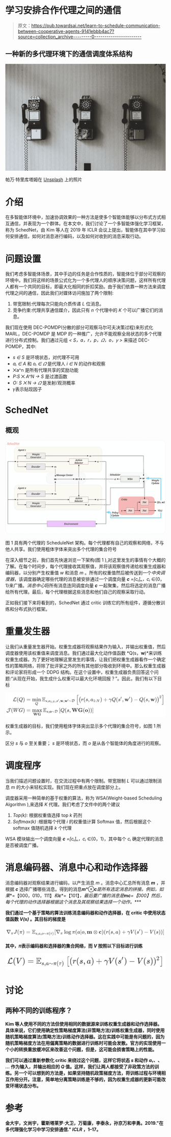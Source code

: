 # 学习安排合作代理之间的通信

> 原文：<https://pub.towardsai.net/learn-to-schedule-communication-between-cooperative-agents-9141ebbb4ac7?source=collection_archive---------0----------------------->

## 一种新的多代理环境下的通信调度体系结构

![](img/f391af963c6daa6ce90f474caea86b81.png)

帕万·特里库塔姆在 [Unsplash](https://unsplash.com/s/photos/communication?utm_source=unsplash&utm_medium=referral&utm_content=creditCopyText) 上的照片

# 介绍

在多智能体环境中，加速协调效果的一种方法是使多个智能体能够以分布式方式相互通信，并表现为一个群体。在本文中，我们讨论了一个多智能体强化学习框架，称为 SchedNet，由 Kim 等人在 2019 年 ICLR 会议上提出，智能体在其中学习如何安排通信，如何对消息进行编码，以及如何对收到的消息采取行动。

# 问题设置

我们考虑多智能体场景，其中手边的任务是合作性质的，智能体位于部分可观察的环境中。我们将这样的场景公式化为一个多代理人的顺序决策问题，这样所有代理人都有一个共同的目标，即最大化相同的折扣奖励。由于我们依靠一种方法来调度代理之间的通信，因此我们对媒体访问施加了两个限制:

1.  带宽限制:代理每次只能向介质传递 *L* 位消息。
2.  竞争约束:代理共享通信媒介，因此只有 *n* 个代理中的 *K* 个可以广播它们的消息。

我们现在使用 DEC-POMDP(分散的部分可观察马尔可夫决策过程)来形式化 MARL，DEC-POMDP 是 MDP 的一种推广，允许不能观察全局状态的多个代理进行分布式控制。我们通过元组 *< S，a，r，p，𝛺，o，𝛾 >* 来描述 DEC-POMDP，其中:

*   *s ∈ S* 是环境状态，对代理不可用
*   *aᵢ ∈ A* 和 *oᵢ ∈ 𝛺* 是代理人 *i ∈ N* 的动作和观察
*   ⨉a^n 是所有代理共享的奖励功能
*   *P:S* ⨉ *A^N → S* 是过渡函数
*   *O: S ⨉ N → 𝛺* 是发射/观测概率
*   𝛾表示贴现因子

# SchedNet

## 概观

![](img/a49d4dace0d9f5fd86f52749fefd93c9.png)

图 1 具有两个代理的 ScheduleNet 架构。每个代理都有自己的观察和网络，不与他人共享。我们使用粗体字体来突出多个代理的集合符号

在深入细节之前，我们首先快速浏览一下架构(图 1 ),对这里发生的事情有个大概的了解。在每个时间步，每个代理接收其观察值，并将该观察值传递给权重生成器和编码器，以分别产生权重值 *w* 和消息 *m* 。所有的权重值然后被传送到一个*中央调度器*，该调度器确定哪些代理的消息被安排通过一个调度向量 ***c*** *=[cᵢ]ₙ，cᵢ* ∈{0，1}来广播。*消息中心*将所有消息连同调度向量 ***c*** 一起聚集，然后将选定的消息广播给所有代理。最后，每个代理根据这些消息和他们自己的观察采取行动。

正如我们接下来将看到的，SchedNet 通过 critic 训练它的所有组件，遵循分散训练和分布式执行框架。

# 重量发生器

让我们从重量发生器开始。权重生成器将观察结果作为输入，并输出权重值，然后调度器使用该权重值来调度消息。我们通过最大化动作值函数 *Q(s，****w****)*来训练权重生成器。为了更好地理解这里发生的事情，让我们把权重生成器看作一个确定性的策略网络，将除了批评家之外的所有其他部分吸收到环境中。那么权重生成器和评论家将形成一个 DDPG 结构。在这个设置中，权重生成器负责回答这个问题:“从现在开始，我生成什么权重可以最大化环境回报？”。因此，我们有以下目标

![](img/799d2d9d925fb3c913df096dff411ee3.png)

权重生成器的目标，我们使用粗体字体突出显示多个代理的集合符号，如图 1 所示。

区分 *s* 与 *o* 至关重要； *s* 是环境状态，而 *o* 是从各个智能体的角度进行的观察。

# 调度程序

当我们描述问题设置时，在交流过程中有两个限制。带宽限制 *L* 可以通过限制消息 *m* 的大小来轻松实现。我们现在把重点放在调度部分上。

调度器采用一种简单的基于权重的算法，称为 WSA(Weight-based Scheduling Algorithm ),来选择 *K* 代理。我们考虑了文件中的两个建议

1.  *Top(k):* 根据权重值选择 top *k* 药剂
2.  *Softmax(k)* :根据每个代理 *i* 的权重值计算 Softmax 值，然后根据这个 softmax 值随机选择 *k* 个代理

WSA 模块输出一个调度向量 ***c*** *=[cᵢ]ₙ，cᵢ* ∈{0，1}，其中每个 *cᵢ* 确定代理的消息是否被调度广播。

# 消息编码器、消息中心和动作选择器

消息编码器对观察结果进行编码，以产生消息 *m* 。消息中心汇总所有消息 ***m*** ，并根据 ***c*** 选择广播哪些消息。得到的消息***m****⊗****c***是所有选定消息的拼接。例如，如果**=【000，010，111】*和****c****=【101】*，最后要广播的消息是***m******c***=【000】然后，每个代理的动作选择器根据这个消息及其观察结果选择一个动作。****

**我们通过一个基于策略的算法训练消息编码器和动作选择器，在 critic 中使用状态值函数 *V(s)* 。其目标的梯度是**

**![](img/a3e9202cfdfd43db2f917745ce50096a.png)**

**其中，𝜋表示编码器和选择器的集合网络，而 *V* 按照以下目标进行训练**

**![](img/492e3e73a433d9014073e243093a088c.png)**

# **讨论**

## **两种不同的训练程序？**

**Kim 等人使用不同的方法但使用相同的数据源来训练权重生成器和动作选择器。具体来说，它们使用确定性策略梯度算法(非策略方法)训练权重生成器，同时使用随机策略梯度算法(策略方法)训练动作选择器。这在实践中可能是有问题的，因为随机策略梯度方法在用偏离策略的数据进行训练时可能会发散。官方的实现使用一个小的转换重放缓冲区来改善这个问题，但是，这可能会损害策略上的性能。**

**我们可以通过重新参数化 critic 来绕过这个问题，这样它将状态 *s* 和动作 *a₁、*、 *…* 作为输入，并输出相应的 *Q* 值。这样，我们让两人都接受了非政策方法的训练。另一个可以想到的方法是，如果坚持随机政策梯度方法，将训练过程与环境相互作用分开。注意，简单地分离策略训练是不够的，因为权重生成器的更新可能改变环境状态分布。**

# **参考**

**金大宇，文尚宇，霍斯塔莱罗·大卫，万菊康，李泰永，孙京万和李勇。2019."在多代理强化学习中学习安排通信." *ICLR* ，1–17。**
